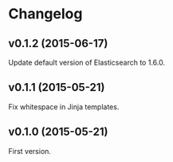 # Changelog

## v0.1.2 (2015-06-17)

Update default version of Elasticsearch to 1.6.0.

## v0.1.1 (2015-05-21)

Fix whitespace in Jinja templates.

## v0.1.0 (2015-05-21)

First version.
